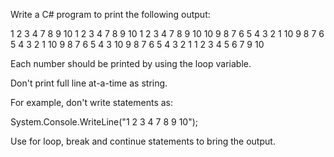 Write a C# program to print the following output:

1 2 3 4 7 8 9 10
1 2 3 4 7 8 9 10
1 2 3 4 7 8 9 10
10 9 8 7 6 5 4 3 2 1
10 9 8 7 6 5 4 3 2 1
10 9 8 7 6 5 4 3
10 9 8 7 6 5 4 3 2 1
1 2 3 4 5 6 7 9 10


Each number should be printed by using the loop variable.

Don't print full line at-a-time as string.

For example, don't write statements as:

System.Console.WriteLine("1 2 3 4 7 8 9 10");



Use for loop, break and continue statements to bring the output.
